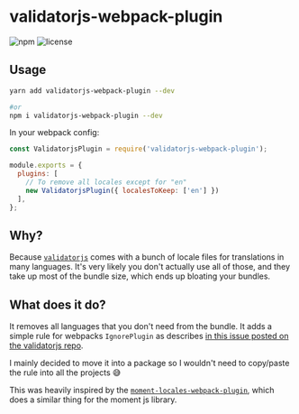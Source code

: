 # validatorjs-webpack-plugin

![npm](https://img.shields.io/npm/v/validatorjs-webpack-plugin.svg?style=for-the-badge) ![license](https://img.shields.io/github/license/julianburr/validatorjs-webpack-plugin.svg?style=for-the-badge)

## Usage

```bash
yarn add validatorjs-webpack-plugin --dev

#or
npm i validatorjs-webpack-plugin --dev
```

In your webpack config:

```js
const ValidatorjsPlugin = require('validatorjs-webpack-plugin');

module.exports = {
  plugins: [
    // To remove all locales except for "en"
    new ValidatorjsPlugin({ localesToKeep: ['en'] })
  ],
};
```

## Why?

Because [`validatorjs`](https://github.com/skaterdav85/validatorjs) comes with a bunch of locale files for translations in many languages. It's very likely you don't actually use all of those, and they take up most of the bundle size, which ends up bloating your bundles.

## What does it do?

It removes all languages that you don't need from the bundle. It adds a simple rule for webpacks `IgnorePlugin` as describes [in this issue posted on the validatorjs repo](https://github.com/skaterdav85/validatorjs/issues/220).

I mainly decided to move it into a package so I wouldn't need to copy/paste the rule into all the projects 😅

This was heavily inspired by the [`moment-locales-webpack-plugin`](https://github.com/iamakulov/moment-locales-webpack-plugin), which does a similar thing for the moment js library.